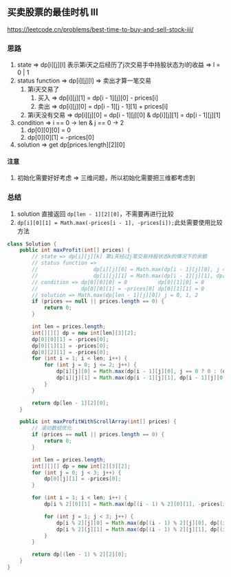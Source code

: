## 买卖股票的最佳时机 III

<https://leetcode.cn/problems/best-time-to-buy-and-sell-stock-iii/>

### 思路

1. state => dp[i][j][l] 表示第i天之后经历了j次交易手中持股状态为l的收益 => l = 0 | 1
2. status function => dp[i][j][l] => 卖出才算一笔交易
    1. 第i天交易了
        1. 买入 => dp[i][j][1] = dp[i - 1][j][0] - prices[i]
        2. 卖出 => dp[i][j][0] = dp[i - 1][j - 1][1] + prices[i]
    2. 第i天没有交易 => dp[i][j][0] = dp[i - 1][j][0] & dp[i][j][1] = dp[i - 1][j][1]
3. condition => i == 0 -> len & j == 0 -> 2
    1. dp[0][0][0] = 0
    2. dp[0][0][1] = -prices[0]
4. solution => get dp[prices.length][2][0]

#### 注意

1. 初始化需要好好考虑 => 三维问题，所以初始化需要把三维都考虑到

### 总结

1. solution 直接返回 ` dp[len - 1][2][0] `，不需要再进行比较
2. `dp[i][0][1] = Math.max(-prices[i - 1], -prices[i]);`此处需要使用比较方法

```java
class Solution {
    public int maxProfit(int[] prices) {
        // state => dp[i][j][k] 第i天经过j笔交易持股状态k的情况下的余额
        // status function => 
        //                  dp[i][j][0] = Math.max(dp[i - 1][j][0], j == 0 ? 0 : dp[i - 1][j - 1][1] + prices[i]);
        //                  dp[i][j][1] = Math.max(dp[i - 1][j][1], dp[i - 1][j][0] - prices[i]);
        // condition => dp[0][0][0] = 0          dp[0][1][0] = 0
        //              dp[0][0][1] = -prices[0] dp[0][1][1] = 0
        // solution => Math.max(dp[len - 1][j][0]) j = 0, 1, 2
        if (prices == null || prices.length == 0) {
            return 0;
        }

        int len = prices.length;
        int[][][] dp = new int[len][3][2];
        dp[0][0][1] = -prices[0];
        dp[0][1][1] = -prices[0];
        dp[0][2][1] = -prices[0];
        for (int i = 1; i < len; i++) {
            for (int j = 0; j <= 2; j++) {
                dp[i][j][0] = Math.max(dp[i - 1][j][0], j == 0 ? 0 : (dp[i - 1][j - 1][1] + prices[i]));
                dp[i][j][1] = Math.max(dp[i - 1][j][1], dp[i - 1][j][0] - prices[i]);
            }
        }

        return dp[len - 1][2][0];
    }

    public int maxProfitWithScrollArray(int[] prices) {
        // 滚动数组优化
        if (prices == null || prices.length == 0) {
            return 0;
        }

        int len = prices.length;
        int[][][] dp = new int[2][3][2];
        for (int j = 0; j < 3; j++) {
            dp[0][j][1] = -prices[0];
        }

        for (int i = 1; i < len; i++) {
            dp[i % 2][0][1] = Math.max(dp[(i - 1) % 2][0][1], -prices[i]);

            for (int j = 1; j < 3; j++) {
                dp[i % 2][j][0] = Math.max(dp[(i - 1) % 2][j][0], dp[(i - 1) % 2][j - 1][1] + prices[i]);
                dp[i % 2][j][1] = Math.max(dp[(i - 1) % 2][j][1], dp[(i - 1) % 2][j][0] - prices[i]);
            }
        }

        return dp[(len - 1) % 2][2][0];
    }
}
```
